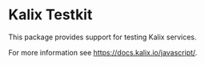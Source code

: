 # Kalix Testkit

This package provides support for testing Kalix services.

For more information see https://docs.kalix.io/javascript/.
